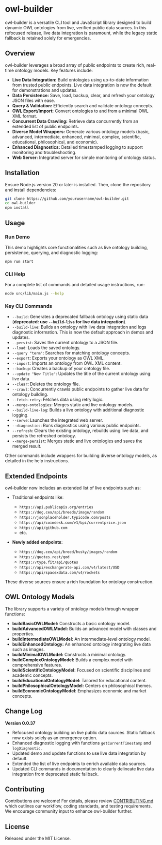 # owl-builder

owl-builder is a versatile CLI tool and JavaScript library designed to build dynamic OWL ontologies from live, verified public data sources. In this refocused release, live data integration is paramount, while the legacy static fallback is retained solely for emergencies.

## Overview

owl-builder leverages a broad array of public endpoints to create rich, real-time ontology models. Key features include:

- **Live Data Integration:** Build ontologies using up-to-date information from trusted public endpoints. Live data integration is now the default for demonstrations and updates.
- **Data Persistence:** Save, load, backup, clear, and refresh your ontology JSON files with ease.
- **Query & Validation:** Efficiently search and validate ontology concepts.
- **OWL Export/Import:** Convert ontologies to and from a minimal OWL XML format.
- **Concurrent Data Crawling:** Retrieve data concurrently from an extended list of public endpoints.
- **Diverse Model Wrappers:** Generate various ontology models (basic, advanced, intermediate, enhanced, minimal, complex, scientific, educational, philosophical, and economic).
- **Enhanced Diagnostics:** Detailed timestamped logging to support monitoring and troubleshooting.
- **Web Server:** Integrated server for simple monitoring of ontology status.

## Installation

Ensure Node.js version 20 or later is installed. Then, clone the repository and install dependencies:

```bash
git clone https://github.com/yourusername/owl-builder.git
cd owl-builder
npm install
```

## Usage

### Run Demo

This demo highlights core functionalities such as live ontology building, persistence, querying, and diagnostic logging:

```bash
npm run start
```

### CLI Help

For a complete list of commands and detailed usage instructions, run:

```bash
node src/lib/main.js --help
```

### Key CLI Commands

- `--build`: Generates a deprecated fallback ontology using static data (**deprecated: use `--build-live` for live data integration**).
- `--build-live`: Builds an ontology with live data integration and logs diagnostic information. This is now the default approach in demos and updates.
- `--persist`: Saves the current ontology to a JSON file.
- `--load`: Loads the saved ontology.
- `--query "term"`: Searches for matching ontology concepts.
- `--export`: Exports your ontology as OWL XML.
- `--import`: Imports an ontology from OWL XML content.
- `--backup`: Creates a backup of your ontology file.
- `--update "New Title"`: Updates the title of the current ontology using live data.
- `--clear`: Deletes the ontology file.
- `--crawl`: Concurrently crawls public endpoints to gather live data for ontology building.
- `--fetch-retry`: Fetches data using retry logic.
- `--merge-ontologies`: Merges static and live ontology models.
- `--build-live-log`: Builds a live ontology with additional diagnostic logging.
- `--serve`: Launches the integrated web server.
- `--diagnostics`: Runs diagnostics using various public endpoints.
- `--refresh`: Clears the existing ontology, rebuilds using live data, and persists the refreshed ontology.
- `--merge-persist`: Merges static and live ontologies and saves the merged result.

Other commands include wrappers for building diverse ontology models, as detailed in the help instructions.

## Extended Endpoints

owl-builder now includes an extended list of live endpoints such as:

- Traditional endpoints like:
  - `https://api.publicapis.org/entries`
  - `https://dog.ceo/api/breeds/image/random`
  - `https://jsonplaceholder.typicode.com/posts`
  - `https://api/coindesk.com/v1/bpi/currentprice.json`
  - `https://api/github.com`
  - etc.

- **Newly added endpoints:**
  - `https://dog.ceo/api/breed/husky/images/random`
  - `https://quotes.rest/qod`
  - `https://type.fit/api/quotes`
  - `https://api/exchangerate-api.com/v4/latest/USD`
  - `https://api/spacexdata.com/v4/rockets`

These diverse sources ensure a rich foundation for ontology construction.

## OWL Ontology Models

The library supports a variety of ontology models through wrapper functions:

- **buildBasicOWLModel:** Constructs a basic ontology model.
- **buildAdvancedOWLModel:** Builds an advanced model with classes and properties.
- **buildIntermediateOWLModel:** An intermediate-level ontology model.
- **buildEnhancedOntology:** An enhanced ontology integrating live data such as images.
- **buildMinimalOWLModel:** Constructs a minimal ontology.
- **buildComplexOntologyModel:** Builds a complex model with comprehensive features.
- **buildScientificOntologyModel:** Focused on scientific disciplines and academic concepts.
- **buildEducationalOntologyModel:** Tailored for educational content.
- **buildPhilosophicalOntologyModel:** Centers on philosophical themes.
- **buildEconomicOntologyModel:** Emphasizes economic and market concepts.

## Change Log

**Version 0.0.37**

- Refocused ontology building on live public data sources. Static fallback now exists solely as an emergency option.
- Enhanced diagnostic logging with functions `getCurrentTimestamp` and `logDiagnostic`.
- Updated demo and update functions to use live data integration by default.
- Extended the list of live endpoints to enrich available data sources.
- Updated CLI commands in documentation to clearly delineate live data integration from deprecated static fallback.

## Contributing

Contributions are welcome! For details, please review [CONTRIBUTING.md](CONTRIBUTING.md) which outlines our workflow, coding standards, and testing requirements. We encourage community input to enhance owl-builder further.

## License

Released under the MIT License.
